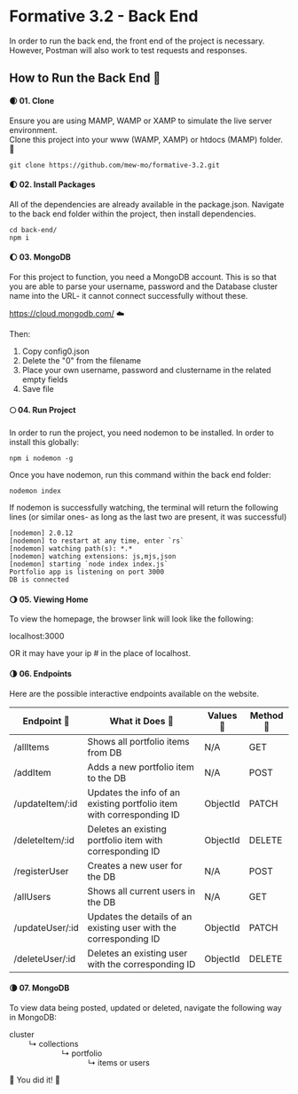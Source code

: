 # Formative 3.2 - Back End

In order to run the back end, the front end of the project is necessary. However, Postman will also work to test requests and responses.

## How to Run the Back End :dart:

#### :waxing_crescent_moon: 01. Clone

Ensure you are using MAMP, WAMP or XAMP to simulate the live server environment.<br>
Clone this project into your www (WAMP, XAMP) or htdocs (MAMP) folder. :open_file_folder:

``` console
git clone https://github.com/mew-mo/formative-3.2.git
```

#### :first_quarter_moon:	02. Install Packages
All of the dependencies are already available in the package.json. Navigate to the back end folder within the project, then install dependencies.
``` console
cd back-end/
npm i
```

#### :waxing_gibbous_moon: 03. MongoDB
For this project to function, you need a MongoDB account. This is so that you are able to parse your username, password and the Database cluster name into the URL- it cannot connect successfully without these.

https://cloud.mongodb.com/ :cloud:

Then:
1. Copy config0.json
2. Delete the "0" from the filename
3. Place your own username, password and clustername in the related empty fields
4. Save file

#### :full_moon: 04. Run Project
In order to run the project, you need nodemon to be installed. In order to install this globally:
``` console
npm i nodemon -g
```
Once you have nodemon, run this command within the back end folder:
``` console
nodemon index
```

If nodemon is successfully watching, the terminal will return the following lines (or similar ones- as long as the last two are present, it was successful)
``` console
[nodemon] 2.0.12
[nodemon] to restart at any time, enter `rs`
[nodemon] watching path(s): *.*
[nodemon] watching extensions: js,mjs,json
[nodemon] starting `node index index.js`
Portfolio app is listening on port 3000
DB is connected
```

#### :waning_gibbous_moon:		 05. Viewing Home
To view the homepage, the browser link will look like the following:

localhost:3000

OR it may have your ip # in the place of localhost.

#### :last_quarter_moon:		 06. Endpoints
Here are the possible interactive endpoints available on the website.

Endpoint :seedling: | What it Does :herb: | Values :deciduous_tree: | Method :leaves: |
--- | --- | --- | --- |
/allItems | Shows all portfolio items from DB | N/A | GET |
/addItem | Adds a new portfolio item to the DB | N/A | POST |
/updateItem/:id | Updates the info of an existing portfolio item with corresponding ID | ObjectId | PATCH |
/deleteItem/:id | Deletes an existing portfolio item with corresponding ID | ObjectId | DELETE |
/registerUser | Creates a new user for the DB | N/A | POST |
/allUsers | Shows all current users in the DB | N/A | GET |
/updateUser/:id | Updates the details of an existing user with the corresponding ID | ObjectId | PATCH |
/deleteUser/:id | Deletes an existing user with the corresponding ID | ObjectId | DELETE |


#### :waning_crescent_moon:		 07. MongoDB
To view data being posted, updated or deleted, navigate the following way in MongoDB:

cluster\
&nbsp;&nbsp;&nbsp;&nbsp;&nbsp;&nbsp;&nbsp;&nbsp;&nbsp;↳ collections\
&nbsp;&nbsp;&nbsp;&nbsp;&nbsp;&nbsp;&nbsp;&nbsp;&nbsp;&nbsp;&nbsp;&nbsp;&nbsp;&nbsp;&nbsp;&nbsp;&nbsp;&nbsp;&nbsp;&nbsp;&nbsp;&nbsp;&nbsp;&nbsp;↳ portfolio\
&nbsp;&nbsp;&nbsp;&nbsp;&nbsp;&nbsp;&nbsp;&nbsp;&nbsp;&nbsp;&nbsp;&nbsp;&nbsp;&nbsp;&nbsp;&nbsp;&nbsp;&nbsp;&nbsp;&nbsp;&nbsp;&nbsp;&nbsp;&nbsp;&nbsp;&nbsp;&nbsp;&nbsp;&nbsp;&nbsp;&nbsp;&nbsp;&nbsp;&nbsp;&nbsp;&nbsp;↳ items or users

:tada: You did it! :tada:
